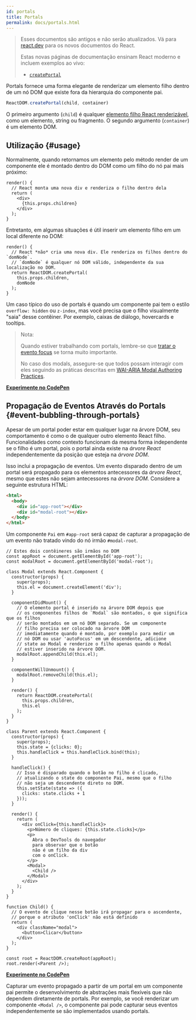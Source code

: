```yaml
---
id: portals
title: Portals
permalink: docs/portals.html
---
```


<div class="scary">

> Esses documentos são antigos e não serão atualizados. Vá para [react.dev](https://react.dev/) para os novos documentos do React.
>
> Estas novas páginas de documentação ensinam React moderno e incluem exemplos ao vivo:
>
> - [`createPortal`](https://beta.reactjs.org/reference/react-dom/createPortal)

</div>

Portals fornece uma forma elegante de renderizar um elemento filho dentro de um nó DOM que existe fora da hierarquia do componente pai.

```js
ReactDOM.createPortal(child, container)
```

O primeiro argumento (`child`) é qualquer [elemento filho React renderizável](/docs/react-component.html#render), como um elemento, string ou fragmento. O segundo argumento (`container`) é um elemento DOM.

## Utilização {#usage}

Normalmente, quando retornamos um elemento pelo método render de um componente ele é montado dentro do DOM como um filho do nó pai mais próximo:

```js{4,6}
render() {
  // React monta uma nova div e renderiza o filho dentro dela
  return (
    <div>
      {this.props.children}
    </div>
  );
}
```

Entretanto, em algumas situações é útil inserir um elemento filho em um local diferente no DOM:

```js{6}
render() {
  // React *não* cria uma nova div. Ele renderiza os filhos dentro do `domNode`.
  // `domNode` é qualquer nó DOM válido, independente da sua localização no DOM.
  return ReactDOM.createPortal(
    this.props.children,
    domNode
  );
}
```
Um caso típico do uso de portals é quando um componente pai tem o estilo `overflow: hidden` ou `z-index`, mas você precisa que o filho visualmente "saia" desse contêiner. Por exemplo, caixas de diálogo, hovercards e tooltips.

> Nota:
>
> Quando estiver trabalhando com portals, lembre-se que [tratar o evento focus](/docs/accessibility.html#programmatically-managing-focus) se torna muito importante.
>
> No caso dos modals, assegure-se que todos possam interagir com eles seguindo as práticas descritas em [WAI-ARIA Modal Authoring Practices](https://www.w3.org/WAI/ARIA/apg/patterns/dialogmodal/).

[**Experimente no CodePen**](https://codepen.io/gaearon/pen/yzMaBd)

## Propagação de Eventos Através do Portals {#event-bubbling-through-portals}

Apesar de um portal poder estar em qualquer lugar na árvore DOM, seu comportamento é como o de qualquer outro elemento React filho. Funcionalidades como contexto funcionam da mesma forma independente se o filho é um portal, pois o portal ainda existe na *árvore React* independentemente da posição que esteja na *árvore DOM*.

Isso inclui a propagação de eventos. Um evento disparado dentro de um portal será propagado para os elementos antecessores da *árvore React*, mesmo que estes não sejam antecessores na *árvore DOM*.
Considere a seguinte estrutura HTML:

```html
<html>
  <body>
    <div id="app-root"></div>
    <div id="modal-root"></div>
  </body>
</html>
```

Um componente `Pai` em `#app-root` será capaz de capturar a propagação de um evento não tratado vindo do nó irmão `#modal-root`.

```js{28-31,42-49,53,61-63,70-71,74}
// Estes dois contêineres são irmãos no DOM
const appRoot = document.getElementById('app-root');
const modalRoot = document.getElementById('modal-root');

class Modal extends React.Component {
  constructor(props) {
    super(props);
    this.el = document.createElement('div');
  }

  componentDidMount() {
    // O elemento portal é inserido na árvore DOM depois que
    // os componentes filhos de `Modal` são montados, o que significa que os filhos
    // serão montados em um nó DOM separado. Se um componente
    // filho precisa ser colocado na árvore DOM
    // imediatamente quando é montado, por exemplo para medir um
    // nó DOM ou usar 'autoFocus' em um descendente, adicione
    // state ao Modal e renderize o filho apenas quando o Modal
    // estiver inserido na árvore DOM.
    modalRoot.appendChild(this.el);
  }

  componentWillUnmount() {
    modalRoot.removeChild(this.el);
  }

  render() {
    return ReactDOM.createPortal(
      this.props.children,
      this.el
    );
  }
}

class Parent extends React.Component {
  constructor(props) {
    super(props);
    this.state = {clicks: 0};
    this.handleClick = this.handleClick.bind(this);
  }

  handleClick() {
    // Isso é disparado quando o botão no filho é clicado,
    // atualizando o state do componente Pai, mesmo que o filho
    // não seja um descendente direto no DOM.
    this.setState(state => ({
      clicks: state.clicks + 1
    }));
  }

  render() {
    return (
      <div onClick={this.handleClick}>
        <p>Número de cliques: {this.state.clicks}</p>
        <p>
          Abra o DevTools do navegador
          para observar que o botão
          não é um filho da div
          com o onClick.
        </p>
        <Modal>
          <Child />
        </Modal>
      </div>
    );
  }
}

function Child() {
  // O evento de clique nesse botão irá propagar para o ascendente,
  // porque o atributo 'onClick' não está definido
  return (
    <div className="modal">
      <button>Clicar</button>
    </div>
  );
}

const root = ReactDOM.createRoot(appRoot);
root.render(<Parent />);
```

[**Experimente no CodePen**](https://codepen.io/gaearon/pen/jGBWpE)

Capturar um evento propagado a partir de um portal em um componente pai permite o desenvolvimento de abstrações mais flexíveis que não dependem diretamente de portals. Por exemplo, se você renderizar um componente `<Modal />`, o componente pai pode capturar seus eventos independentemente se são implementados usando portals.

